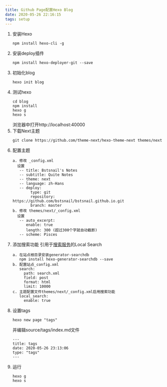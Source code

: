 ```yaml
---
title: Github Page配置Hexo Blog
date: 2020-05-26 22:16:15
tags: setup
---
```


1. 安装Hexo
   ```
   npm install hexo-cli -g
   ```
2. 安装deploy插件
   ```
   npm install hexo-deployer-git --save
   ```
3. 初始化blog
   ```
   hexo init blog
   ```
4. 测试hexo
   ```
   cd blog
   npm install
   hexo g
   hexo s
   ```
   浏览器中打开http://localhost:40000
5. 下载Next主题
   ```
   git clone https://github.com/theme-next/hexo-theme-next themes/next
   ```
6. 配置主题
   ```
   a. 修改 _config.xml
     设置
      -- title: Bstsnail's Notes
      -- subtitle: Quite Notes
      -- theme: next
      -- language: zh-Hans
      -- deploy:
           type: git
           repository: https://github.com/bstsnail/bstsnail.github.io.git
           branch: master
   b. 修改 themes/next/_config.xml
     设置
      -- auto_excerpt:
         enable: true
         length: 300 (超过300个字就自动截断)
      -- scheme: Pisces
   ```
7. 添加搜索功能
   引用于[搜索服务](http://theme-next.iissnan.com/third-party-services.html#search-system)的Local Search
   ```
   a. 在站点根目录安装generator-searchdb
      npm install hexo-generator-searchdb --save
   b. 配置站点_config.xml
      search:
        path: search.xml
        field: post
        format: html
        limit: 10000
   c. 主题配置文件themes/next/_config.xml启用搜索功能
      local_search:
        enable: true
   ```
8. 设置tags
   ```
   hexo new page "tags"
   ```
   并编辑source/tags/index.md文件
   ```
   ---
   title: tags
   date: 2020-05-26 23:13:06
   type: "tags"
   ---
   ```
9. 运行
   ```
   hexo g
   hexo s
   ```
